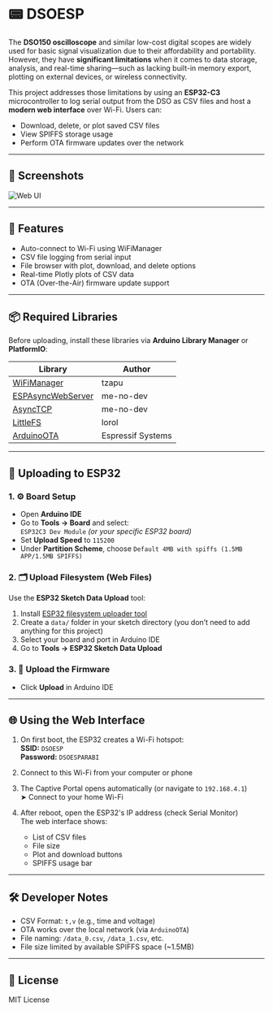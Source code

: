 # 📟 DSOESP

The **DSO150 oscilloscope** and similar low-cost digital scopes are widely used for basic signal visualization due to their affordability and portability. However, they have **significant limitations** when it comes to data storage, analysis, and real-time sharing—such as lacking built-in memory export, plotting on external devices, or wireless connectivity.

This project addresses those limitations by using an **ESP32-C3** microcontroller to log serial output from the DSO as CSV files and host a **modern web interface** over Wi-Fi. Users can:
- Download, delete, or plot saved CSV files
- View SPIFFS storage usage
- Perform OTA firmware updates over the network

---
## 📸 Screenshots

![Web UI](screenshots/web-ui.png)

---

## 🔧 Features
- Auto-connect to Wi-Fi using WiFiManager
- CSV file logging from serial input
- File browser with plot, download, and delete options
- Real-time Plotly plots of CSV data
- OTA (Over-the-Air) firmware update support

---

## 📦 Required Libraries

Before uploading, install these libraries via **Arduino Library Manager** or **PlatformIO**:

| Library | Author |
|--------|--------|
| [WiFiManager](https://github.com/tzapu/WiFiManager) | tzapu |
| [ESPAsyncWebServer](https://github.com/ESP32Async/ESPAsyncWebServer) | me-no-dev |
| [AsyncTCP](https://github.com/ESP32Async/AsyncTCP) | me-no-dev |
| [LittleFS](https://github.com/lorol/arduino-esp32fs-plugin) | lorol |
| [ArduinoOTA](https://github.com/espressif/arduino-esp32) | Espressif Systems |

---

## 🚀 Uploading to ESP32

### 1. ⚙️ Board Setup
- Open **Arduino IDE**
- Go to **Tools → Board** and select:  
  `ESP32C3 Dev Module` *(or your specific ESP32 board)*
- Set **Upload Speed** to `115200`
- Under **Partition Scheme**, choose `Default 4MB with spiffs (1.5MB APP/1.5MB SPIFFS)`

### 2. 🗂 Upload Filesystem (Web Files)
Use the **ESP32 Sketch Data Upload** tool:
1. Install [ESP32 filesystem uploader tool](https://github.com/lorol/arduino-esp32fs-plugin)
2. Create a `data/` folder in your sketch directory (you don’t need to add anything for this project)
3. Select your board and port in Arduino IDE
4. Go to **Tools → ESP32 Sketch Data Upload**

### 3. 🧠 Upload the Firmware
- Click **Upload** in Arduino IDE

---

## 🌐 Using the Web Interface

1. On first boot, the ESP32 creates a Wi-Fi hotspot:  
   **SSID:** `DSOESP`  
   **Password:** `DSOESPARABI`

2. Connect to this Wi-Fi from your computer or phone

3. The Captive Portal opens automatically (or navigate to `192.168.4.1`)  
   ➤ Connect to your home Wi-Fi

4. After reboot, open the ESP32's IP address (check Serial Monitor)  
   The web interface shows:
   - List of CSV files
   - File size
   - Plot and download buttons
   - SPIFFS usage bar

---

## 🛠 Developer Notes

- CSV Format: `t,v` (e.g., time and voltage)
- OTA works over the local network (via `ArduinoOTA`)
- File naming: `/data_0.csv`, `/data_1.csv`, etc.
- File size limited by available SPIFFS space (~1.5MB)

---

## 📃 License

MIT License

